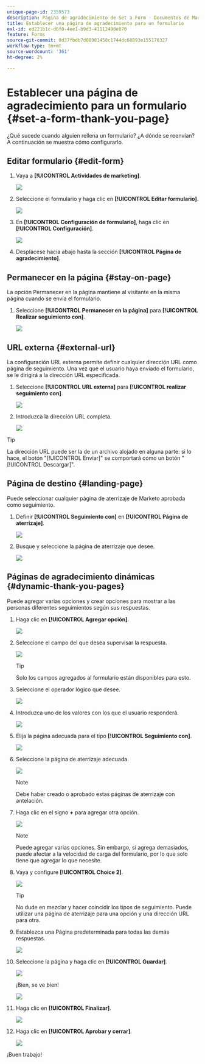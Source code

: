 ```yaml
---
unique-page-id: 2359573
description: Página de agradecimiento de Set a Form - Documentos de Marketo - Documentación del producto
title: Establecer una página de agradecimiento para un formulario
exl-id: ed221b1c-d6f0-4ee1-b9d3-41112490e070
feature: Forms
source-git-commit: 0d37fbdb7d08901458c1744dc68893e155176327
workflow-type: tm+mt
source-wordcount: '361'
ht-degree: 2%

---
```


# Establecer una página de agradecimiento para un formulario {#set-a-form-thank-you-page}

¿Qué sucede cuando alguien rellena un formulario? ¿A dónde se reenvían? A continuación se muestra cómo configurarlo.

## Editar formulario {#edit-form}

1. Vaya a **[!UICONTROL Actividades de marketing]**.

   ![](assets/login-marketing-activities-5.png)

1. Seleccione el formulario y haga clic en **[!UICONTROL Editar formulario]**.

   ![](assets/image2014-9-15-17-3a34-3a14.png)

1. En **[!UICONTROL Configuración de formulario]**, haga clic en **[!UICONTROL Configuración]**.

   ![](assets/image2014-9-15-17-3a34-3a21.png)

1. Desplácese hacia abajo hasta la sección **[!UICONTROL Página de agradecimiento]**.

## Permanecer en la página {#stay-on-page}

La opción Permanecer en la página mantiene al visitante en la misma página cuando se envía el formulario.

1. Seleccione **[!UICONTROL Permanecer en la página]** para **[!UICONTROL Realizar seguimiento con]**.

   ![](assets/image2014-9-15-17-3a34-3a35.png)

## URL externa {#external-url}

La configuración URL externa permite definir cualquier dirección URL como página de seguimiento. Una vez que el usuario haya enviado el formulario, se le dirigirá a la dirección URL especificada.

1. Seleccione **[!UICONTROL URL externa]** para **[!UICONTROL realizar seguimiento con]**.

   ![](assets/image2014-9-15-17-3a34-3a45.png)

1. Introduzca la dirección URL completa.

   ![](assets/image2014-9-15-17-3a34-3a53.png)

>[!TIP]
>
>La dirección URL puede ser la de un archivo alojado en alguna parte: si lo hace, el botón &quot;[!UICONTROL Enviar]&quot; se comportará como un botón &quot;[!UICONTROL Descargar]&quot;.

## Página de destino {#landing-page}

Puede seleccionar cualquier página de aterrizaje de Marketo aprobada como seguimiento.

1. Definir **[!UICONTROL Seguimiento con]** en **[!UICONTROL Página de aterrizaje]**.

   ![](assets/image2014-9-15-17-3a37-3a52.png)

1. Busque y seleccione la página de aterrizaje que desee.

   ![](assets/image2014-9-15-17-3a37-3a59.png)

## Páginas de agradecimiento dinámicas {#dynamic-thank-you-pages}

Puede agregar varias opciones y crear opciones para mostrar a las personas diferentes seguimientos según sus respuestas.

1. Haga clic en **[!UICONTROL Agregar opción]**.

   ![](assets/image2014-9-15-17-3a38-3a6.png)

1. Seleccione el campo del que desea supervisar la respuesta.

   ![](assets/image2014-9-15-17-3a38-3a12.png)

   >[!TIP]
   >
   >Solo los campos agregados al formulario están disponibles para esto.

1. Seleccione el operador lógico que desee.

   ![](assets/image2014-9-15-17-3a38-3a31.png)

1. Introduzca uno de los valores con los que el usuario responderá.

   ![](assets/image2014-9-15-17-3a38-3a40.png)

1. Elija la página adecuada para el tipo **[!UICONTROL Seguimiento con]**.

   ![](assets/image2014-9-15-17-3a38-3a51.png)

1. Seleccione la página de aterrizaje adecuada.

   ![](assets/image2014-9-15-17-3a39-3a3.png)

   >[!NOTE]
   >
   >Debe haber creado o aprobado estas páginas de aterrizaje con antelación.

1. Haga clic en el signo **+** para agregar otra opción.

   ![](assets/image2014-9-15-17-3a39-3a25.png)

   >[!NOTE]
   >
   >Puede agregar varias opciones. Sin embargo, si agrega demasiados, puede afectar a la velocidad de carga del formulario, por lo que solo tiene que agregar lo que necesite.

1. Vaya y configure **[!UICONTROL Choice 2]**.

   ![](assets/image2014-9-15-17-3a39-3a44.png)

   >[!TIP]
   >
   >No dude en mezclar y hacer coincidir los tipos de seguimiento. Puede utilizar una página de aterrizaje para una opción y una dirección URL para otra.

1. Establezca una Página predeterminada para todas las demás respuestas.

   ![](assets/image2014-9-15-17-3a40-3a10.png)

1. Seleccione la página y haga clic en **[!UICONTROL Guardar]**.

   ![](assets/image2014-9-15-17-3a40-3a26.png)

   ¡Bien, se ve bien!

   ![](assets/image2014-9-15-17-3a40-3a34.png)

1. Haga clic en **[!UICONTROL Finalizar]**.

   ![](assets/image2014-9-15-17-3a40-3a42.png)

1. Haga clic en **[!UICONTROL Aprobar y cerrar]**.

   ![](assets/image2014-9-15-17-3a41-3a0.png)

¡Buen trabajo!
